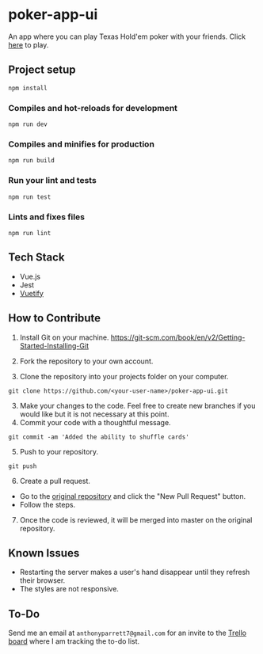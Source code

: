 # poker-app-ui

An app where you can play Texas Hold'em poker with your friends. Click [here](https://poker-friends.herokuapp.com/) to play.

## Project setup

```
npm install
```

### Compiles and hot-reloads for development

```
npm run dev
```

### Compiles and minifies for production

```
npm run build
```

### Run your lint and tests

```
npm run test
```

### Lints and fixes files

```
npm run lint
```

## Tech Stack

-   Vue.js
-   Jest
-   [Vuetify](https://vuetifyjs.com/)

## How to Contribute

1. Install Git on your machine.
   https://git-scm.com/book/en/v2/Getting-Started-Installing-Git

2. Fork the repository to your own account.

3. Clone the repository into your projects folder on your computer.

```
git clone https://github.com/<your-user-name>/poker-app-ui.git
```

3. Make your changes to the code. Feel free to create new branches if you would like but it is not necessary at this point.
4. Commit your code with a thoughtful message.

```
git commit -am 'Added the ability to shuffle cards'
```

5. Push to your repository.

```
git push
```

6. Create a pull request.

-   Go to the [original repository](https://github.com/aparrett/poker-app-ui) and click the "New Pull Request" button.
-   Follow the steps.

7. Once the code is reviewed, it will be merged into master on the original repository.

## Known Issues

* Restarting the server makes a user's hand disappear until they refresh their browser.
* The styles are not responsive.

## To-Do

Send me an email at `anthonyparrett7@gmail.com` for an invite to the [Trello board](https://trello.com/b/pBbdpTSe/appstories) where I am tracking the to-do list.